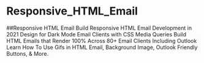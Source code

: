# Responsive_HTML_Email
##Responsive HTML Email Build
Responsive HTML Email Development in 2021
Design for Dark Mode Email Clients with CSS Media Queries
Build HTML Emails that Render 100% Across 80+ Email Clients Including Outlook
Learn How To Use Gifs in HTML Email, Background Image, Outlook Friendly Buttons, & More.

